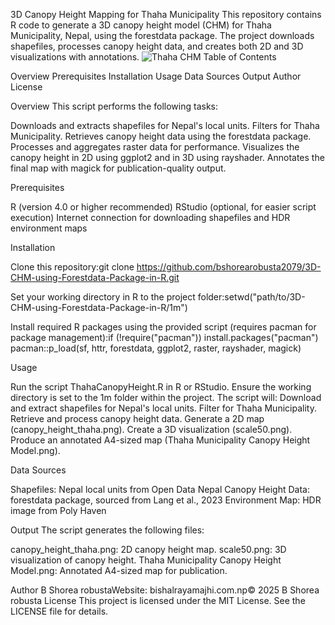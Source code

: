 3D Canopy Height Mapping for Thaha Municipality
This repository contains R code to generate a 3D canopy height model (CHM) for Thaha Municipality, Nepal, using the forestdata package. The project downloads shapefiles, processes canopy height data, and creates both 2D and 3D visualizations with annotations.
![Thaha CHM](Thaha%20Municipality%20Canopy%20Height%20Model.png)
Table of Contents

Overview
Prerequisites
Installation
Usage
Data Sources
Output
Author
License

Overview
This script performs the following tasks:

Downloads and extracts shapefiles for Nepal's local units.
Filters for Thaha Municipality.
Retrieves canopy height data using the forestdata package.
Processes and aggregates raster data for performance.
Visualizes the canopy height in 2D using ggplot2 and in 3D using rayshader.
Annotates the final map with magick for publication-quality output.

Prerequisites

R (version 4.0 or higher recommended)
RStudio (optional, for easier script execution)
Internet connection for downloading shapefiles and HDR environment maps

Installation

Clone this repository:git clone https://github.com/bshorearobusta2079/3D-CHM-using-Forestdata-Package-in-R.git


Set your working directory in R to the project folder:setwd("path/to/3D-CHM-using-Forestdata-Package-in-R/1m")


Install required R packages using the provided script (requires pacman for package management):if (!require("pacman")) install.packages("pacman")
pacman::p_load(sf, httr, forestdata, ggplot2, raster, rayshader, magick)



Usage

Run the script ThahaCanopyHeight.R in R or RStudio.
Ensure the working directory is set to the 1m folder within the project.
The script will:
Download and extract shapefiles for Nepal's local units.
Filter for Thaha Municipality.
Retrieve and process canopy height data.
Generate a 2D map (canopy_height_thaha.png).
Create a 3D visualization (scale50.png).
Produce an annotated A4-sized map (Thaha Municipality Canopy Height Model.png).



Data Sources

Shapefiles: Nepal local units from Open Data Nepal
Canopy Height Data: forestdata package, sourced from Lang et al., 2023
Environment Map: HDR image from Poly Haven

Output
The script generates the following files:

canopy_height_thaha.png: 2D canopy height map.
scale50.png: 3D visualization of canopy height.
Thaha Municipality Canopy Height Model.png: Annotated A4-sized map for publication.

Author
B Shorea robustaWebsite: bishalrayamajhi.com.np© 2025 B Shorea robusta
License
This project is licensed under the MIT License. See the LICENSE file for details.
